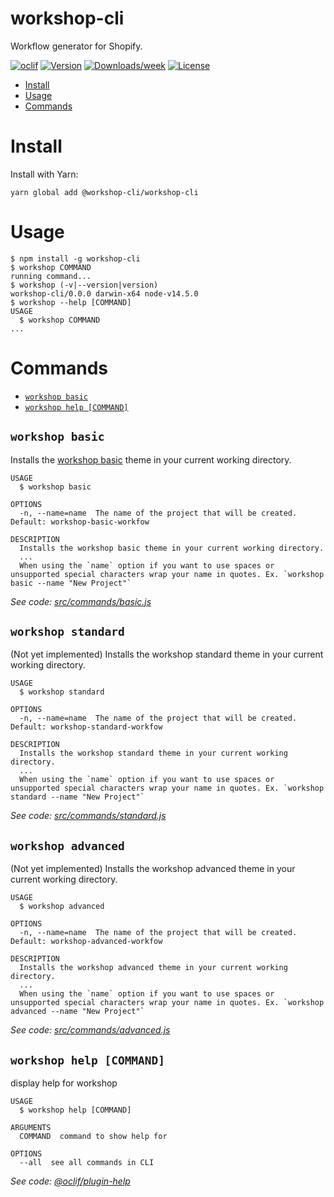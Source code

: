 workshop-cli
============

Workflow generator for Shopify.

[![oclif](https://img.shields.io/badge/cli-oclif-brightgreen.svg)](https://oclif.io)
[![Version](https://img.shields.io/npm/v/@workshop-cli/workshop-cli.svg)](https://npmjs.org/package/workshop-cli)
[![Downloads/week](https://img.shields.io/npm/dw/@workshop-cli/workshop-cli.svg)](https://npmjs.org/package/workshop-cli)
[![License](https://img.shields.io/npm/l/@workshop-cli/workshop-cli.svg)](https://github.com/salexzee/workshop-cli/blob/master/package.json)

<!-- toc -->
* [Install](#install)
* [Usage](#usage)
* [Commands](#commands)
<!-- tocstop -->

# Install
<!-- install -->
Install with Yarn:
```
yarn global add @workshop-cli/workshop-cli
```

# Usage
<!-- usage -->
```sh-session
$ npm install -g workshop-cli
$ workshop COMMAND
running command...
$ workshop (-v|--version|version)
workshop-cli/0.0.0 darwin-x64 node-v14.5.0
$ workshop --help [COMMAND]
USAGE
  $ workshop COMMAND
...
```
<!-- usagestop -->

# Commands
<!-- commands -->
* [`workshop basic`](#workshop-basic)
* [`workshop help [COMMAND]`](#workshop-help-command)

## `workshop basic`

Installs the [workshop basic](https://github.com/WorkshopCLI/workshop-basic) theme in your current working directory.

```
USAGE
  $ workshop basic

OPTIONS
  -n, --name=name  The name of the project that will be created. Default: workshop-basic-workfow

DESCRIPTION
  Installs the workshop basic theme in your current working directory.
  ...
  When using the `name` option if you want to use spaces or unsupported special characters wrap your name in quotes. Ex. `workshop basic --name "New Project"`
```

_See code: [src/commands/basic.js](https://github.com/WorkshopCLI/workshop-cli/blob/v0.0.0/src/commands/basic.js)_

## `workshop standard`

(Not yet implemented) Installs the workshop standard theme in your current working directory.

```
USAGE
  $ workshop standard

OPTIONS
  -n, --name=name  The name of the project that will be created. Default: workshop-standard-workfow

DESCRIPTION
  Installs the workshop standard theme in your current working directory.
  ...
  When using the `name` option if you want to use spaces or unsupported special characters wrap your name in quotes. Ex. `workshop standard --name "New Project"`
```

_See code: [src/commands/standard.js](https://github.com/WorkshopCLI/workshop-cli/blob/v0.0.0/src/commands/standard.js)_

## `workshop advanced`

(Not yet implemented) Installs the workshop advanced theme in your current working directory.

```
USAGE
  $ workshop advanced

OPTIONS
  -n, --name=name  The name of the project that will be created. Default: workshop-advanced-workfow

DESCRIPTION
  Installs the workshop advanced theme in your current working directory.
  ...
  When using the `name` option if you want to use spaces or unsupported special characters wrap your name in quotes. Ex. `workshop advanced --name "New Project"`
```

_See code: [src/commands/advanced.js](https://github.com/WorkshopCLI/workshop-cli/blob/v0.0.0/src/commands/advanced.js)_

## `workshop help [COMMAND]`

display help for workshop

```
USAGE
  $ workshop help [COMMAND]

ARGUMENTS
  COMMAND  command to show help for

OPTIONS
  --all  see all commands in CLI
```

_See code: [@oclif/plugin-help](https://github.com/oclif/plugin-help/blob/v2.2.3/src/commands/help.ts)_
<!-- commandsstop -->
